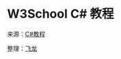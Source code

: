 # W3School C# 教程

来源：[C#教程](http://www.w3cschool.cc/csharp/csharp-tutorial.html)

整理：[飞龙](http://www.flygon.net)